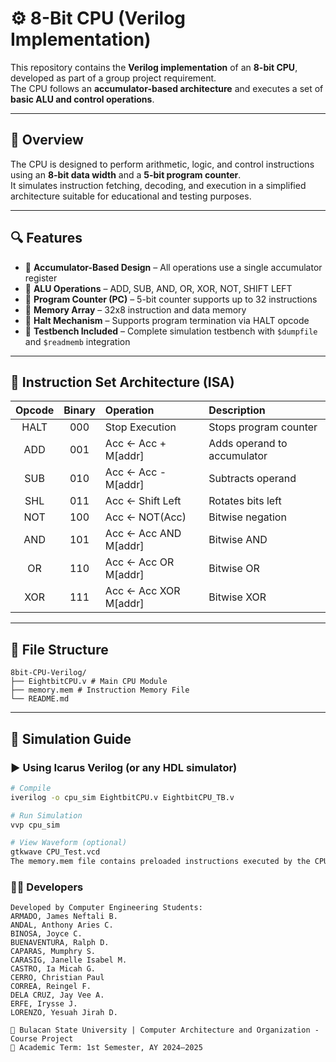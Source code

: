 # ⚙️ 8-Bit CPU (Verilog Implementation)

This repository contains the **Verilog implementation** of an **8-bit CPU**, developed as part of a group project requirement.  
The CPU follows an **accumulator-based architecture** and executes a set of **basic ALU and control operations**.

---

## 🧩 Overview

The CPU is designed to perform arithmetic, logic, and control instructions using an **8-bit data width** and a **5-bit program counter**.  
It simulates instruction fetching, decoding, and execution in a simplified architecture suitable for educational and testing purposes.

---

## 🔍 Features

- 🧠 **Accumulator-Based Design** – All operations use a single accumulator register  
- 🧮 **ALU Operations** – ADD, SUB, AND, OR, XOR, NOT, SHIFT LEFT  
- 🧾 **Program Counter (PC)** – 5-bit counter supports up to 32 instructions  
- 🧰 **Memory Array** – 32x8 instruction and data memory  
- 🧱 **Halt Mechanism** – Supports program termination via HALT opcode  
- 🧪 **Testbench Included** – Complete simulation testbench with `$dumpfile` and `$readmemb` integration

---

## 🧠 Instruction Set Architecture (ISA)

| Opcode | Binary | Operation | Description |
|:------:|:-------:|:----------|:-------------|
| HALT | 000 | Stop Execution | Stops program counter |
| ADD  | 001 | Acc ← Acc + M[addr] | Adds operand to accumulator |
| SUB  | 010 | Acc ← Acc - M[addr] | Subtracts operand |
| SHL  | 011 | Acc ← Shift Left | Rotates bits left |
| NOT  | 100 | Acc ← NOT(Acc) | Bitwise negation |
| AND  | 101 | Acc ← Acc AND M[addr] | Bitwise AND |
| OR   | 110 | Acc ← Acc OR M[addr] | Bitwise OR |
| XOR  | 111 | Acc ← Acc XOR M[addr] | Bitwise XOR |

---

## 🧰 File Structure
```
8bit-CPU-Verilog/
├── EightbitCPU.v # Main CPU Module
├── memory.mem # Instruction Memory File
└── README.md
```

---

## 🧪 Simulation Guide

### ▶️ Using Icarus Verilog (or any HDL simulator)
```bash
# Compile
iverilog -o cpu_sim EightbitCPU.v EightbitCPU_TB.v

# Run Simulation
vvp cpu_sim

# View Waveform (optional)
gtkwave CPU_Test.vcd
The memory.mem file contains preloaded instructions executed by the CPU.
```

### 👨‍💻 Developers
```
Developed by Computer Engineering Students:
ARMADO, James Neftali B.
ANDAL, Anthony Aries C.
BINOSA, Joyce C.
BUENAVENTURA, Ralph D.
CAPARAS, Mumphry S.
CARASIG, Janelle Isabel M.
CASTRO, Ia Micah G.
CERRO, Christian Paul
CORREA, Reingel F.
DELA CRUZ, Jay Vee A.
ERFE, Irysse J.
LORENZO, Yesuah Jirah D.

📍 Bulacan State University | Computer Architecture and Organization - Course Project 
🧾 Academic Term: 1st Semester, AY 2024–2025
```
